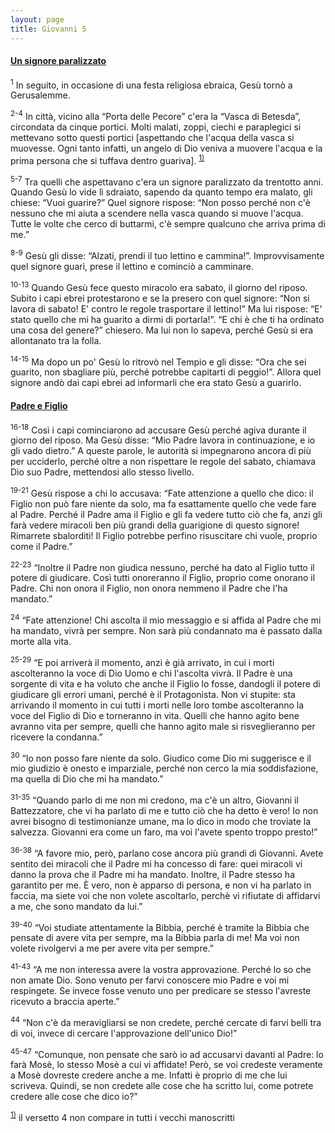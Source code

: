 ```yaml
---
layout: page
title: Giovanni 5
---
```


#### <a href="" id="un_signore_paralizzato">Un signore paralizzato</a>

<sup>1</sup> In seguito, in occasione di una festa religiosa ebraica, Gesù tornò a Gerusalemme.

<sup>2-4</sup> In città, vicino alla “Porta delle Pecore” c'era la “Vasca di Betesda”, circondata da cinque portici. Molti malati, zoppi, ciechi e paraplegici si mettevano sotto questi portici \[aspettando che l'acqua della vasca si muovesse. Ogni tanto infatti, un angelo di Dio veniva a muovere l'acqua e la prima persona che si tuffava dentro guariva\]. <sup><a href="#fn__1" id="fnt__1" class="fn_top">1)</a></sup>

<sup>5-7</sup> Tra quelli che aspettavano c'era un signore paralizzato da trentotto anni. Quando Gesù lo vide lì sdraiato, sapendo da quanto tempo era malato, gli chiese: “Vuoi guarire?” Quel signore rispose: “Non posso perché non c'è nessuno che mi aiuta a scendere nella vasca quando si muove l'acqua. Tutte le volte che cerco di buttarmi, c'è sempre qualcuno che arriva prima di me.”

<sup>8-9</sup> Gesù gli disse: “Alzati, prendi il tuo lettino e cammina!”. Improvvisamente quel signore guarì, prese il lettino e cominciò a camminare.

<sup>10-13</sup> Quando Gesù fece questo miracolo era sabato, il giorno del riposo. Subito i capi ebrei protestarono e se la presero con quel signore: “Non si lavora di sabato! E' contro le regole trasportare il lettino!” Ma lui rispose: “E' stato quello che mi ha guarito a dirmi di portarla!”. “E chi è che ti ha ordinato una cosa del genere?” chiesero. Ma lui non lo sapeva, perché Gesù si era allontanato tra la folla.

<sup>14-15</sup> Ma dopo un po' Gesù lo ritrovò nel Tempio e gli disse: “Ora che sei guarito, non sbagliare più, perché potrebbe capitarti di peggio!”. Allora quel signore andò dai capi ebrei ad informarli che era stato Gesù a guarirlo.

#### <a href="" id="padre_e_figlio">Padre e Figlio</a>

<sup>16-18</sup> Così i capi cominciarono ad accusare Gesù perché agiva durante il giorno del riposo. Ma Gesù disse: “Mio Padre lavora in continuazione, e io gli vado dietro.” A queste parole, le autorità si impegnarono ancora di più per ucciderlo, perché oltre a non rispettare le regole del sabato, chiamava Dio suo Padre, mettendosi allo stesso livello.

<sup>19-21</sup> Gesù rispose a chi lo accusava: “Fate attenzione a quello che dico: il Figlio non può fare niente da solo, ma fa esattamente quello che vede fare al Padre. Perché il Padre ama il Figlio e gli fa vedere tutto ciò che fa, anzi gli farà vedere miracoli ben più grandi della guarigione di questo signore! Rimarrete sbalorditi! Il Figlio potrebbe perfino risuscitare chi vuole, proprio come il Padre.”

<sup>22-23</sup> “Inoltre il Padre non giudica nessuno, perché ha dato al Figlio tutto il potere di giudicare. Così tutti onoreranno il Figlio, proprio come onorano il Padre. Chi non onora il Figlio, non onora nemmeno il Padre che l'ha mandato.”

<sup>24</sup> “Fate attenzione! Chi ascolta il mio messaggio e si affida al Padre che mi ha mandato, vivrà per sempre. Non sarà più condannato ma è passato dalla morte alla vita.

<sup>25-29</sup> “E poi arriverà il momento, anzi è già arrivato, in cui i morti ascolteranno la voce di Dio Uomo e chi l'ascolta vivrà. Il Padre è una sorgente di vita e ha voluto che anche il Figlio lo fosse, dandogli il potere di giudicare gli errori umani, perché è il Protagonista. Non vi stupite: sta arrivando il momento in cui tutti i morti nelle loro tombe ascolteranno la voce del Figlio di Dio e torneranno in vita. Quelli che hanno agito bene avranno vita per sempre, quelli che hanno agito male si risveglieranno per ricevere la condanna.”

<sup>30</sup> “Io non posso fare niente da solo. Giudico come Dio mi suggerisce e il mio giudizio è onesto e imparziale, perché non cerco la mia soddisfazione, ma quella di Dio che mi ha mandato.”

<sup>31-35</sup> “Quando parlo di me non mi credono, ma c'è un altro, Giovanni il Battezzatore, che vi ha parlato di me e tutto ciò che ha detto è vero! Io non avrei bisogno di testimonianze umane, ma lo dico in modo che troviate la salvezza. Giovanni era come un faro, ma voi l'avete spento troppo presto!”

<sup>36-38</sup> “A favore mio, però, parlano cose ancora più grandi di Giovanni. Avete sentito dei miracoli che il Padre mi ha concesso di fare: quei miracoli vi danno la prova che il Padre mi ha mandato. Inoltre, il Padre stesso ha garantito per me. È vero, non è apparso di persona, e non vi ha parlato in faccia, ma siete voi che non volete ascoltarlo, perchè vi rifiutate di affidarvi a me, che sono mandato da lui.”

<sup>39-40</sup> “Voi studiate attentamente la Bibbia, perché è tramite la Bibbia che pensate di avere vita per sempre, ma la Bibbia parla di me! Ma voi non volete rivolgervi a me per avere vita per sempre.”

<sup>41-43</sup> “A me non interessa avere la vostra approvazione. Perché lo so che non amate Dio. Sono venuto per farvi conoscere mio Padre e voi mi respingete. Se invece fosse venuto uno per predicare se stesso l'avreste ricevuto a braccia aperte.”

<sup>44</sup> “Non c'è da meravigliarsi se non credete, perché cercate di farvi belli tra di voi, invece di cercare l'approvazione dell'unico Dio!”

<sup>45-47</sup> “Comunque, non pensate che sarò io ad accusarvi davanti al Padre: lo farà Mosè, lo stesso Mosè a cui vi affidate! Però, se voi credeste veramente a Mosè dovreste credere anche a me. Infatti è proprio di me che lui scriveva. Quindi, se non credete alle cose che ha scritto lui, come potrete credere alle cose che dico io?”

<sup><a href="#fnt__1" id="fn__1" class="fn_bot">1)</a></sup>
il versetto 4 non compare in tutti i vecchi manoscritti


